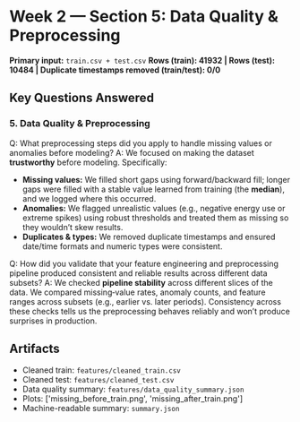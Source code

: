 # Week 2 — Section 5: Data Quality & Preprocessing

**Primary input:** `train.csv + test.csv`
**Rows (train): 41932 | Rows (test): 10484 | Duplicate timestamps removed (train/test): 0/0**

## Key Questions Answered
### 5. Data Quality & Preprocessing
Q: What preprocessing steps did you apply to handle missing values or anomalies before modeling?
A: We focused on making the dataset **trustworthy** before modeling. Specifically:
- **Missing values:** We filled short gaps using forward/backward fill; longer gaps were filled with a stable value learned from training (the **median**), and we logged where this occurred.
- **Anomalies:** We flagged unrealistic values (e.g., negative energy use or extreme spikes) using robust thresholds and treated them as missing so they wouldn’t skew results.
- **Duplicates & types:** We removed duplicate timestamps and ensured date/time formats and numeric types were consistent.

Q: How did you validate that your feature engineering and preprocessing pipeline produced consistent and reliable results across different data subsets?
A: We checked **pipeline stability** across different slices of the data. We compared missing‑value rates, anomaly counts, and feature ranges across subsets (e.g., earlier vs. later periods). Consistency across these checks tells us the preprocessing behaves reliably and won’t produce surprises in production.

## Artifacts
- Cleaned train: `features/cleaned_train.csv`
- Cleaned test: `features/cleaned_test.csv`
- Data quality summary: `features/data_quality_summary.json`
- Plots: ['missing_before_train.png', 'missing_after_train.png']
- Machine-readable summary: `summary.json`